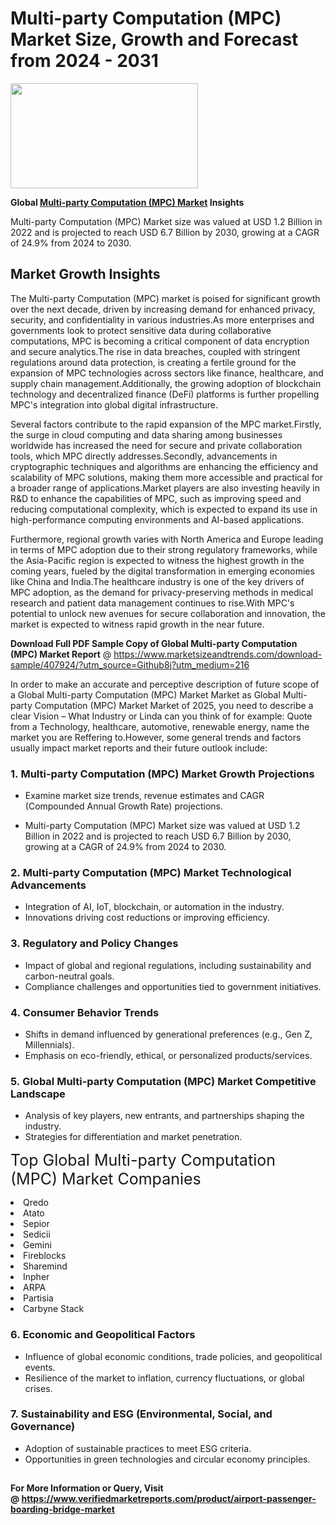 <H1>Multi-party Computation (MPC) Market Size, Growth and Forecast from 2024 - 2031</H1><img class="aligncenter size-medium wp-image-584254" src="https://thirdeyenews.in/wp-content/uploads/2024/09/Global-Market-Research-300x168.jpeg" alt="" width="300" height="168" /><p><strong>Global&nbsp;<a href="https://www.marketsizeandtrends.com/download-sample/407924/?utm_source=Github8j?utm_medium=216">Multi-party Computation (MPC) Market</a> Insights</strong></p><p>Multi-party Computation (MPC) Market size was valued at USD 1.2 Billion in 2022 and is projected to reach USD 6.7 Billion by 2030, growing at a CAGR of 24.9% from 2024 to 2030.</p><p><h2>Market Growth Insights</h2> <p>The Multi-party Computation (MPC) market is poised for significant growth over the next decade, driven by increasing demand for enhanced privacy, security, and confidentiality in various industries.As more enterprises and governments look to protect sensitive data during collaborative computations, MPC is becoming a critical component of data encryption and secure analytics.The rise in data breaches, coupled with stringent regulations around data protection, is creating a fertile ground for the expansion of MPC technologies across sectors like finance, healthcare, and supply chain management.Additionally, the growing adoption of blockchain technology and decentralized finance (DeFi) platforms is further propelling MPC's integration into global digital infrastructure.</p> <p>Several factors contribute to the rapid expansion of the MPC market.Firstly, the surge in cloud computing and data sharing among businesses worldwide has increased the need for secure and private collaboration tools, which MPC directly addresses.Secondly, advancements in cryptographic techniques and algorithms are enhancing the efficiency and scalability of MPC solutions, making them more accessible and practical for a broader range of applications.Market players are also investing heavily in R&D to enhance the capabilities of MPC, such as improving speed and reducing computational complexity, which is expected to expand its use in high-performance computing environments and AI-based applications.</p> <p>Furthermore, regional growth varies with North America and Europe leading in terms of MPC adoption due to their strong regulatory frameworks, while the Asia-Pacific region is expected to witness the highest growth in the coming years, fueled by the digital transformation in emerging economies like China and India.The healthcare industry is one of the key drivers of MPC adoption, as the demand for privacy-preserving methods in medical research and patient data management continues to rise.With MPC's potential to unlock new avenues for secure collaboration and innovation, the market is expected to witness rapid growth in the near future.</p> <p><span class=""><strong>Download Full PDF Sample Copy of Global Multi-party Computation (MPC) Market Report</strong> @ <a href="https://www.marketsizeandtrends.com/download-sample/407924/?utm_source=Github8j?utm_medium=216" target="_blank">https://www.marketsizeandtrends.com/download-sample/407924/?utm_source=Github8j?utm_medium=216</a></span></p><p>In order to make an accurate and perceptive description of future scope of a Global&nbsp;Multi-party Computation (MPC) Market Market as Global&nbsp;Multi-party Computation (MPC) Market Market of 2025, you need to describe a clear Vision &ndash; What Industry or Linda can you think of for example: Quote from a Technology, healthcare, automotive, renewable energy, name the market you are Reffering to.However, some general trends and factors usually impact market reports and their future outlook include:</p><h3>1.&nbsp;<strong>Multi-party Computation (MPC) Market Growth Projections</strong></h3><ul><li>Examine market size trends, revenue estimates and CAGR (Compounded Annual Growth Rate) projections.</li><li><p>Multi-party Computation (MPC) Market size was valued at USD 1.2 Billion in 2022 and is projected to reach USD 6.7 Billion by 2030, growing at a CAGR of 24.9% from 2024 to 2030.</p></li></ul><h3>2.&nbsp;<strong>Multi-party Computation (MPC) Market Technological Advancements</strong></h3><ul><li>Integration of AI, IoT, blockchain, or automation in the industry.</li><li>Innovations driving cost reductions or improving efficiency.</li></ul><h3>3.&nbsp;<strong>Regulatory and Policy Changes</strong></h3><ul><li>Impact of global and regional regulations, including sustainability and carbon-neutral goals.</li><li>Compliance challenges and opportunities tied to government initiatives.</li></ul><h3>4.&nbsp;<strong>Consumer Behavior Trends</strong></h3><ul><li>Shifts in demand influenced by generational preferences (e.g., Gen Z, Millennials).</li><li>Emphasis on eco-friendly, ethical, or personalized products/services.</li></ul><h3>5.&nbsp;<strong>Global Multi-party Computation (MPC) Market Competitive Landscape</strong></h3><ul><li>Analysis of key players, new entrants, and partnerships shaping the industry.</li><li>Strategies for differentiation and market penetration.</li></ul><p data-pm-slice="1 1 []"><span style="color: inherit; font-family: inherit; font-size: 25px;">Top Global Multi-party Computation (MPC) Market Companies</span></p><div class="" data-test-id=""><p><li>Qredo</li><li> Atato</li><li> Sepior</li><li> Sedicii</li><li> Gemini</li><li> Fireblocks</li><li> Sharemind</li><li> Inpher</li><li> ARPA</li><li> Partisia</li><li> Carbyne Stack</li></p></div><h3>6.&nbsp;<strong>Economic and Geopolitical Factors</strong></h3><ul><li>Influence of global economic conditions, trade policies, and geopolitical events.</li><li>Resilience of the market to inflation, currency fluctuations, or global crises.</li></ul><h3>7.&nbsp;<strong>Sustainability and ESG (Environmental, Social, and Governance)</strong></h3><ul><li>Adoption of sustainable practices to meet ESG criteria.</li><li>Opportunities in green technologies and circular economy principles.</li></ul><h2><strong style="font-size: 14px;">For More Information or Query, Visit @&nbsp;</strong><a style="background-color: #ffffff; font-size: 14px;" href="https://www.marketsizeandtrends.com/report/multi-party-computation-mpc-market/" target="_blank">https://www.verifiedmarketreports.com/product/airport-passenger-boarding-bridge-market</a></h2>